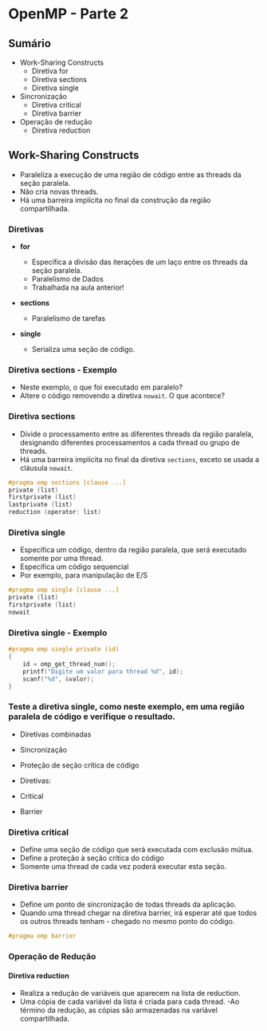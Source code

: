 # OpenMP - Parte 2

## Sumário
- Work-Sharing Constructs
  - Diretiva for
  - Diretiva sections
  - Diretiva single
- Sincronização
  - Diretiva critical
  - Diretiva barrier
- Operação de redução
  - Diretiva reduction

## Work-Sharing Constructs
- Paraleliza a execução de uma região de código entre as threads da seção paralela.
- Não cria novas threads.
- Há uma barreira implícita no final da construção da região compartilhada.

### Diretivas
- **for**
  - Especifica a divisão das iterações de um laço entre os threads da seção paralela.
  - Paralelismo de Dados
  - Trabalhada na aula anterior!

- **sections**
  - Paralelismo de tarefas

- **single**
  - Serializa uma seção de código.

### Diretiva sections - Exemplo
- Neste exemplo, o que foi executado em paralelo?
- Altere o código removendo a diretiva `nowait`. O que acontece?

### Diretiva sections
- Divide o processamento entre as diferentes threads da região paralela, designando diferentes processamentos a cada thread ou grupo de threads.
- Há uma barreira implícita no final da diretiva `sections`, exceto se usada a cláusula `nowait`.

```c
#pragma omp sections [clause ...]
private (list)
firstprivate (list)
lastprivate (list)
reduction (operator: list)
```

### Diretiva single

- Especifica um código, dentro da região paralela, que será executado somente por uma thread.
- Especifica um código sequencial
- Por exemplo, para manipulação de E/S

```c
#pragma omp single [clause ...]
private (list)
firstprivate (list)
nowait
```
### Diretiva single - Exemplo

```c
#pragma omp single private (id)
{
    id = omp_get_thread_num();
    printf("Digite um valor para thread %d", id);
    scanf("%d", &valor);
}
```
### Teste a diretiva single, como neste exemplo, em uma região paralela de código e verifique o resultado.

- Diretivas combinadas
- Sincronização

- Proteção de seção crítica de código
- Diretivas:
- Critical
- Barrier

### Diretiva critical

- Define uma seção de código que será executada com exclusão mútua.
- Define a proteção à seção crítica do código
- Somente uma thread de cada vez poderá executar esta seção.

### Diretiva barrier

- Define um ponto de sincronização de todas threads da aplicação.
- Quando uma thread chegar na diretiva barrier, irá esperar até que todos os outros threads tenham - chegado no mesmo ponto do código.

```c
#pragma omp barrier
```

### Operação de Redução
#### Diretiva reduction

- Realiza a redução de variáveis que aparecem na lista de reduction.
- Uma cópia de cada variável da lista é criada para cada thread.
 -Ao término da redução, as cópias são armazenadas na variável compartilhada.





